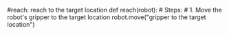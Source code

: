 

#reach: reach to the target location
def reach(robot):
    # Steps:
    # 1. Move the robot's gripper to the target location
    robot.move("gripper to the target location")